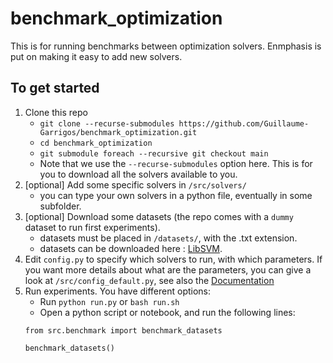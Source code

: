 # benchmark_optimization

This is for running benchmarks between optimization solvers. Enmphasis is put on making it easy to add new solvers.

## To get started

1. Clone this repo
    - `git clone --recurse-submodules https://github.com/Guillaume-Garrigos/benchmark_optimization.git`
    - `cd benchmark_optimization`
    - `git submodule foreach --recursive git checkout main`
    - Note that we use the `--recurse-submodules` option here. This is for you to download all the solvers available to you.
2. [optional] Add some specific solvers in `/src/solvers/`
    - you can type your own solvers in a python file, eventually in some subfolder.
3. [optional] Download some datasets (the repo comes with a `dummy` dataset to run first experiments).
    - datasets must be placed in `/datasets/`, with the .txt extension.
    - datasets can be downloaded here : [LibSVM](https://www.csie.ntu.edu.tw/~cjlin/libsvmtools/datasets/binary.html).
4. Edit `config.py` to specify which solvers to run, with which parameters. If you want more details about what are the parameters, you can give a look at `/src/config_default.py`, see also the [Documentation](https://github.com/Guillaume-Garrigos/benchmark_optimization/blob/main/src/documentation.md)
5. Run experiments. You have different options:
    - Run `python run.py` or `bash run.sh`
    - Open a python script or notebook, and run the following lines:
    ```
    from src.benchmark import benchmark_datasets

    benchmark_datasets()
    ```



